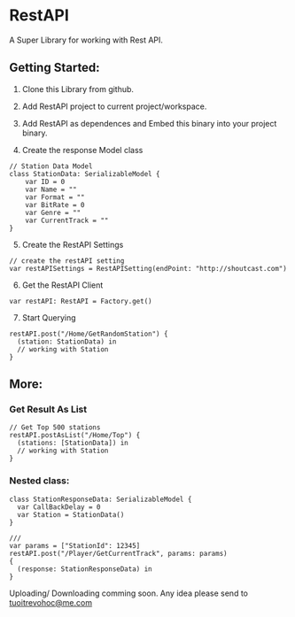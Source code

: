# RestAPI
A Super Library for working with Rest API.

## Getting Started:

1. Clone this Library from github.

2. Add RestAPI project to current project/workspace.

3. Add RestAPI as dependences and Embed this binary into your project binary.

4. Create the response Model class

  ```
  // Station Data Model
  class StationData: SerializableModel {
      var ID = 0
      var Name = ""
      var Format = ""
      var BitRate = 0
      var Genre = ""
      var CurrentTrack = ""
  }
  ```

5. Create the RestAPI Settings

  ```
  // create the restAPI setting
  var restAPISettings = RestAPISetting(endPoint: "http://shoutcast.com")
  ```

6. Get the RestAPI Client

  ```
  var restAPI: RestAPI = Factory.get()
  ```

7. Start Querying

  ```
  restAPI.post("/Home/GetRandomStation") {
    (station: StationData) in
    // working with Station
  }
  ```

## More:

### Get Result As List

  ```
  // Get Top 500 stations
  restAPI.postAsList("/Home/Top") {
    (stations: [StationData]) in
    // working with Station
  }
  ```
  
### Nested class:

  ```
  class StationResponseData: SerializableModel {
    var CallBackDelay = 0
    var Station = StationData()
  }
  
  ///
  var params = ["StationId": 12345]
  restAPI.post("/Player/GetCurrentTrack", params: params)
  {
    (response: StationResponseData) in
  }
  ```
  
Uploading/ Downloading comming soon.
Any idea please send to tuoitrevohoc@me.com
